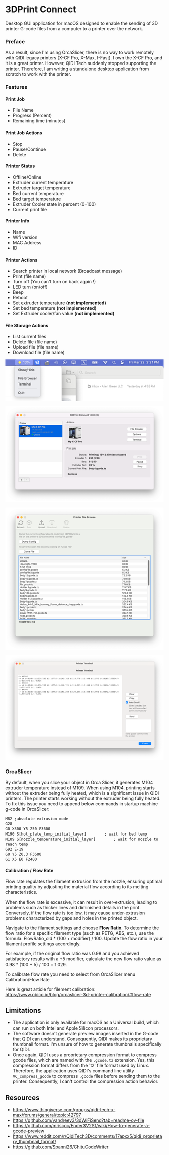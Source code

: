 # 3DPrint Connect
Desktop GUI application for macOS designed to enable the sending of 3D printer G-code files from a computer to a printer over the network.



### Preface 

As a result, since I'm using OrcaSlicer, there is no way to work remotely with QIDI legacy printers (X-CF Pro, X-Max, I-Fast). I own the X-CF Pro, and it is a great printer. However, QIDI Tech suddenly stopped supporting the printer. Therefore, I am writing a standalone desktop application from scratch to work with the printer.



### Features

#### Print Job

- File Name
- Progress (Percent)
- Remaining time (minutes)

#### Print Job Actions

- Stop
- Pause/Continue
- Delete

#### Printer Status

- Offline/Online
- Extruder current temperature
- Extruder target temperature
- Bed current temperature
- Bed target temperature
- Extruder Cooler state in percent (0-100)
- Current print file

#### Printer Info

- Name
- Wifi version
- MAC Address
- ID

#### Printer Actions

- Search printer in local network (Broadcast message)
- Print (file name)
- Turn off (You can't turn on back again !)
- LED turn (on/off)
- Beep
- Reboot
- Set extruder temperature **(not implemented)**
- Set bed temperature **(not implemented)**
- Set Extruder cooler/fan value **(not implemented)**

#### File Storage Actions

- List current files
- Delete file (file name)
- Upload file (file name)
- Download file (file name)



![1](screen/1.png)



![2](screen/2.png)

![3](screen/3.png)

![4](screen/4.png)

### OrcaSlicer

By default, when you slice your object in Orca Slicer, it generates M104 extruder temperature instead of M109. When using M104, printing starts without the extruder being fully heated, which is a significant issue in QIDI printers. The printer starts working without the extruder being fully heated. To fix this issue you need to append below commands in startup machine g-code in OrcaSlicer:

```
M82 ;absolute extrusion mode
G28
G0 X300 Y5 Z50 F3600
M190 S[hot_plate_temp_initial_layer]		; wait for bed temp
M109 S[nozzle_temperature_initial_layer]		; wait for nozzle to reach temp
G92 E-19
G0 Y5 Z0.3 F3600
G1 X5 E0 F2400
```



#### Calibration / Flow Rate

Flow rate regulates the filament extrusion from the nozzle, ensuring optimal printing quality by adjusting the material flow according to its melting characteristics. 

When the flow rate is excessive, it can result in over-extrusion, leading to problems such as thicker lines and diminished details in the print. Conversely, if the flow rate is too low, it may cause under-extrusion problems characterized by gaps and holes in the printed object.

Navigate to the filament settings and choose **Flow Ratio**. To determine the flow ratio for a specific filament type (such as PETG, ABS, etc.), use the formula: FlowRatio_old * (100 + modifier) / 100. Update the flow ratio in your filament profile settings accordingly.

For example, if the original flow ratio was 0.98 and you achieved satisfactory results with a +5 modifier, calculate the new flow ratio value as 0.98 * (100 + 5) / 100 = 1.029.

 To calibrate flow rate you need to select from OrcaSlicer menu Calibration/Flow Rate

Here is great article for filement calibration: https://www.obico.io/blog/orcaslicer-3d-printer-calibration/#flow-rate 



## Limitations

- The application is only available for macOS as a Universal build, which can run on both Intel and Apple Silicon processors.
- The software doesn't generate preview images inserted in the G-code that QIDI can understand. Consequently, QIDI makes its proprietary thumbnail format. I'm unsure of how to generate thumbnails specifically for QIDI.
- Once again, QIDI uses a proprietary compression format to compress gcode files, which are named with the `.gcode.tz` extension. Yes, this compression format differs from the 'tz' file format used by Linux. Therefore, the application uses QIDI's command line utility `VC_compress_gcode` to compress `.gcode` files before sending them to the printer. Consequently, I can't control the compression action behavior.



## Resources

- https://www.thingiverse.com/groups/qidi-tech-x-max/forums/general/topic:42797
- https://github.com/yandreev3/3dWiFiSend?tab=readme-ov-file
- https://github.com/mriscoc/Ender3V2S1/wiki/How-to-generate-a-gcode-preview
- https://www.reddit.com/r/QidiTech3D/comments/17apxx5/qidi_proprietary_thumbnail_format/
- https://github.com/Spanni26/ChituCodeWriter
